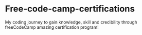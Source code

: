 # Free-code-camp-certifications
My coding journey to gain knowledge, skill and credibility through freeCodeCamp amazing certification program! 
